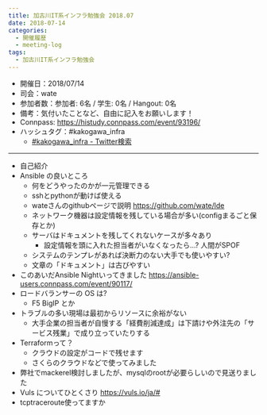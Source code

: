 ```yaml
---
title: 加古川IT系インフラ勉強会 2018.07
date: 2018-07-14
categories:
  - 開催履歴
  - meeting-log
tags:
  - 加古川IT系インフラ勉強会
---
```


* 開催日：2018/07/14
* 司会：wate
* 参加者数：参加者: 6名 / 学生: 0名 / Hangout: 0名
* 備考：気付いたことなど、自由に記入をお願いします！
* Connpass: https://histudy.connpass.com/event/93196/
* ハッシュタグ：#kakogawa_infra
  * [#kakogawa_infra - Twitter検索](https://twitter.com/search?q=%23kakogawa_infra&src=typd)

---

* 自己紹介
* Ansible の良いところ
  * 何をどうやったのかが一元管理できる
  * sshとpythonが動けば使える
  * wateさんのgithubページで説明 https://github.com/wate/lde
  * ネットワーク機器は設定情報を残している場合が多い(configまるごと保存とか)
  * サーバはドキュメントを残してくれないケースが多々あり
    * 設定情報を頭に入れた担当者がいなくなったら...? 人間がSPOF
  * システムのテンプレがあれば決断力のない大手でも使いやすい?
  * 文章の「ドキュメント」は古びやすい
* このあいだAnsible Nightいってきました https://ansible-users.connpass.com/event/90117/ 
* ロードバランサーの OS は?
  * F5 BigIP とか
* トラブルの多い現場は最初からリソースに余裕がない
  * 大手企業の担当者が自慢する「経費削減達成」は下請けや外注先の「サービス残業」で成り立っていたりする
* Terraformって？
  * クラウドの設定がコードで残せます
  * さくらのクラウドなどで使ってみました
* 弊社でmackerel検討しましたが、mysqlのrootが必要らしいので見送りました 
* Vuls についてひとくさり https://vuls.io/ja/# 
* tcptraceroute使ってますか
